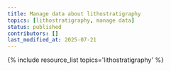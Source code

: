 ```yaml
---
title: Manage data about lithostratigraphy
topics: [lithostratigraphy, manage data]
status: published
contributors: []
last_modified_at: 2025-07-21
---
```


{% include resource_list topics='lithostratigraphy' %}
